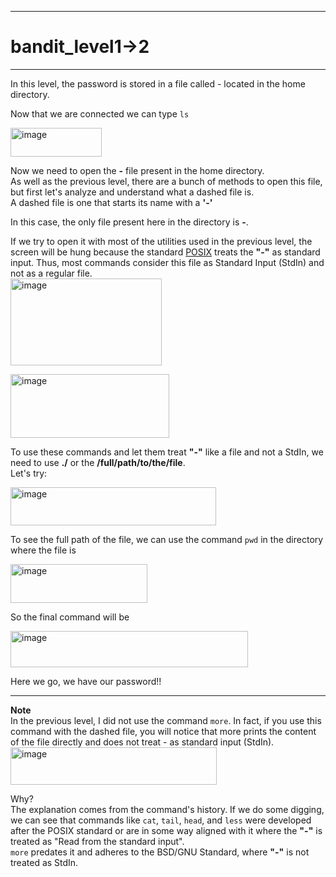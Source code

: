 ***
# bandit_level1->2
***
In this level, the password is stored in a file called - located in the home directory.  

Now that we are connected we can type `ls`  

<img width="146" height="46" alt="image" src="https://github.com/user-attachments/assets/b4f5d61a-ec0f-49f3-b026-f5d3a95d15c0" />  

Now we need to open the **-** file present in the home directory.  
As well as the previous level, there are a bunch of methods to open this file, but first let's analyze and understand what a dashed file is.  
A dashed file is one that starts its name with a **'-'** 

In this case, the only file present here in the directory is **-**.  

If we try to open it with most of the utilities used in the previous level, the screen will be hung because the standard [POSIX](https://en.wikipedia.org/wiki/POSIX) treats the **"-"** as standard input. Thus, most commands consider this file as Standard Input (StdIn) and not as a regular file.  
<img width="242" height="139" alt="image" src="https://github.com/user-attachments/assets/0a766a35-6ee9-47bd-9edd-e8366e1cbec7" />  

<img width="254" height="102" alt="image" src="https://github.com/user-attachments/assets/57c2aa8f-c2e9-457c-87f3-b55906ee6e47" />  

To use these commands and let them treat **"-"** like a file and not a StdIn, we need to use **./** or the **/full/path/to/the/file**.  
Let's try:  

<img width="329" height="61" alt="image" src="https://github.com/user-attachments/assets/ba482412-0a70-42b2-ae80-0c85faab6b72" />  


To see the full path of the file, we can use the command `pwd` in the directory where the file is  

<img width="219" height="62" alt="image" src="https://github.com/user-attachments/assets/9198e0ac-2204-413c-9096-9f504627fa79" />  


So the final command will be

<img width="380" height="58" alt="image" src="https://github.com/user-attachments/assets/ff605020-8a74-4db3-aadd-6c9f540c41fa" />    

Here we go, we have our password!!

***
**Note**  
In the previous level, I did not use the command `more`. In fact, if you use this command with the dashed file, you will notice that more prints the content of the file directly and does not treat - as standard input (StdIn).  
<img width="330" height="60" alt="image" src="https://github.com/user-attachments/assets/f63e1bf5-8396-43fa-9a3b-11aa3661b40c" />

Why?  
The explanation comes from the command's history. If we do some digging, we can see that commands like `cat`, `tail`, `head`, and `less` were developed after the POSIX standard or are in some way aligned with it where the **"-"** is treated as "Read from the standard input".  
`more` predates it and adheres to the BSD/GNU Standard, where **"-"** is not treated as StdIn.  




